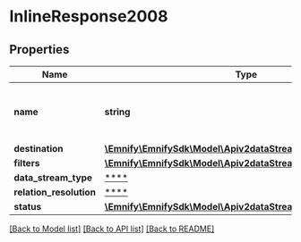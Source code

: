 # InlineResponse2008

## Properties
Name | Type | Description | Notes
------------ | ------------- | ------------- | -------------
**name** | **string** | Descriptive name or purpose of the data stream | [optional] 
**destination** | [**\Emnify\EmnifySdk\Model\Apiv2dataStreamDestination**](Apiv2dataStreamDestination.md) |  | [optional] 
**filters** | [**\Emnify\EmnifySdk\Model\Apiv2dataStreamFilters[]**](Apiv2dataStreamFilters.md) |  | [optional] 
**data_stream_type** | [****](.md) |  | [optional] 
**relation_resolution** | [****](.md) |  | [optional] 
**status** | [**\Emnify\EmnifySdk\Model\Apiv2dataStreamdataStreamIdStatus**](Apiv2dataStreamdataStreamIdStatus.md) |  | [optional] 

[[Back to Model list]](../../README.md#documentation-for-models) [[Back to API list]](../../README.md#documentation-for-api-endpoints) [[Back to README]](../../README.md)

